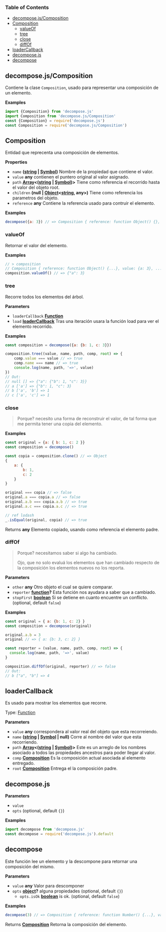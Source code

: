 <!-- Generated by documentation.js. Update this documentation by updating the source code. -->

### Table of Contents

-   [decompose.js/Composition](#decomposejscomposition)
-   [Composition](#composition)
    -   [valueOf](#valueof)
    -   [tree](#tree)
    -   [close](#close)
    -   [diffOf](#diffof)
-   [loaderCallback](#loadercallback)
-   [decompose.js](#decomposejs)
-   [decompose](#decompose)

## decompose.js/Composition

Contiene la clase `Composition`, usado para representar una composición de un elemento.

**Examples**

```javascript
import {Composition} from 'decompose.js'
import Composition from 'decompose.js/Composition'
const {Composition} = require('decompose.js')
const Composition = require('decompose.js/Composition')
```

## Composition

Entidad que reprecenta una composición de elementos.

**Properties**

-   `name` **([string](https://developer.mozilla.org/en-US/docs/Web/JavaScript/Reference/Global_Objects/String) \| [Symbol](https://developer.mozilla.org/en-US/docs/Web/JavaScript/Reference/Global_Objects/Symbol))** Nombre de la propiedad que contiene el valor.
-   `value` **any** contienen el puntero original al valor asignado.
-   `path` **[Array](https://developer.mozilla.org/en-US/docs/Web/JavaScript/Reference/Global_Objects/Array)&lt;([string](https://developer.mozilla.org/en-US/docs/Web/JavaScript/Reference/Global_Objects/String) \| [Symbol](https://developer.mozilla.org/en-US/docs/Web/JavaScript/Reference/Global_Objects/Symbol))>** Tiene como referencia el recorrido hasta el valor
                                                   del objeto root.
-   `children` **(null | [Object](https://developer.mozilla.org/en-US/docs/Web/JavaScript/Reference/Global_Objects/Object)&lt;[string](https://developer.mozilla.org/en-US/docs/Web/JavaScript/Reference/Global_Objects/String), any>)** Tiene como referencia los parametros del objeto.
-   `reference` **any** Contiene la referencia usado para contruir el
                                                   elemento.

**Examples**

```javascript
decompose({a: 3}) // => Composition { reference: function Object() {}, value: {a: 3}, ... }
```

### valueOf

Retornar el valor del elemento.

**Examples**

```javascript
// > composition
// Composition { reference: function Object() {...}, value: {a: 3}, ... }
composition.valueOf() // => {"a": 3}
```

### tree

Recorre todos los elementos del árbol.

**Parameters**

-   `loaderCallback` **[Function](https://developer.mozilla.org/en-US/docs/Web/JavaScript/Reference/Statements/function)** 
-   `load` **[loaderCallback](#loadercallback)** Tras una iteración usara la función load para ver el elemento
                                   recorrido.

**Examples**

```javascript
const composition = decompose({a: {b: 1, c: 3}})

composition.tree((value, name, path, comp, root) => {
    comp.value === value // => true
    comp.name === name // => true
    console.log(name, path, '=>', value)
})
// Out:
// null [] => {"a": {"b": 1, "c": 3}}
// a ['a'] => {"b": 1, "c": 3}
// b ['a', 'b'] => 1
// c ['a', 'c'] => 1
```

### close

> Porque? necesito una forma de reconstruir el valor, de tal forma que me permita tener una
> copia del elemento.

**Examples**

```javascript
const original = {a: { b: 1, c: 2 }}
const composition = decompose()

const copia = composition.clone() // => Object
{
    a: {
        b: 1,
        c: 2
    }
}

original === copia // => false
original.a === copia.a // => false
original.a.b === copia.a.b // => true
original.a.c === copia.a.c // => true

// ref lodash
_.isEqual(original, copia) // => true
```

Returns **any** Elemento copiado, usando como referencia el elemento padre.

### diffOf

> Porque? necesitamos saber si algo ha cambiado.
>
> Ojo, que no solo evaluá los elementos que han cambiado respecto de la composición los
> elementos nuevos no los reporta.

**Parameters**

-   `other` **any** Otro objeto el cual se quiere comparar.
-   `reporter` **[function](https://developer.mozilla.org/en-US/docs/Web/JavaScript/Reference/Statements/function)?** Esta función nos ayudara a saber que a cambiado.
-   `stopFirst` **[boolean](https://developer.mozilla.org/en-US/docs/Web/JavaScript/Reference/Global_Objects/Boolean)** Si se detiene en cuanto encuentre un conflicto. (optional, default `false`)

**Examples**

```javascript
const original = { a: {b: 1, c: 2} }
const composition = decompose(original)

original.a.b = 3
original // => { a: {b: 3, c: 2} }

const reporter = (value, name, path, comp, root) => {
  console.log(name, path, '=>', value)
}

composition.diffOf(original, reporter) // => false
// Out:
// b ["a", "b"] => 4
```

## loaderCallback

Es usado para mostrar los elementos que recorre.

Type: [Function](https://developer.mozilla.org/en-US/docs/Web/JavaScript/Reference/Statements/function)

**Parameters**

-   `value` **any** correspondera al valor real del objeto que esta
                                        recorreiendo.
-   `name` **([string](https://developer.mozilla.org/en-US/docs/Web/JavaScript/Reference/Global_Objects/String) \| [Symbol](https://developer.mozilla.org/en-US/docs/Web/JavaScript/Reference/Global_Objects/Symbol) | null)** Corre al nombre del valor que esta recorriendo.
-   `path` **[Array](https://developer.mozilla.org/en-US/docs/Web/JavaScript/Reference/Global_Objects/Array)&lt;([string](https://developer.mozilla.org/en-US/docs/Web/JavaScript/Reference/Global_Objects/String) \| [Symbol](https://developer.mozilla.org/en-US/docs/Web/JavaScript/Reference/Global_Objects/Symbol))>** Este es un arreglo de los nombres asociado a todos las
                                        propiedades ancestros para poder llegar al valor.
-   `comp` **[Composition](#composition)** Es la composición actual asociada al elemento entregado.
-   `root` **[Composition](#composition)** Entrega el la composición padre.

## decompose.js

**Parameters**

-   `value`  
-   `opts`   (optional, default `{}`)

**Examples**

```javascript
import decompose from 'decompose.js'
const decompose = require('decompose.js').default
```

## decompose

Este función lee un elemento y la descompone para retornar una composición del mismo.

**Parameters**

-   `value` **any** Valor para descomponer
-   `opts` **[object](https://developer.mozilla.org/en-US/docs/Web/JavaScript/Reference/Global_Objects/Object)?** alguna propiedades (optional, default `{}`)
    -   `opts.isOk` **[boolean](https://developer.mozilla.org/en-US/docs/Web/JavaScript/Reference/Global_Objects/Boolean)** is ok. (optional, default `false`)

**Examples**

```javascript
decompose(3) // => Composition { reference: function Number() {...}, value: 3 }
```

Returns **[Composition](#composition)** Retorna la composición del elemento.

